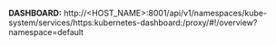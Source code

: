 **DASHBOARD:** http://<HOST_NAME>:8001/api/v1/namespaces/kube-system/services/https:kubernetes-dashboard:/proxy/#!/overview?namespace=default

